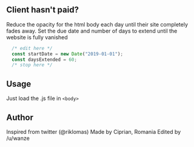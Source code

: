 ## Client hasn't paid?

Reduce the opacity for the html body each day until their site completely fades away.
Set the due date and number of days to extend until the website is fully vanished

```javascript
  /* edit here */
  const startDate = new Date("2019-01-01");
  const daysExtended = 60;
  /* stop here */
```

## Usage

Just load the .js file in `<body>`

## Author

Inspired from twitter (@riklomas)
Made by Ciprian, Romania
Edited by /u/wanze
